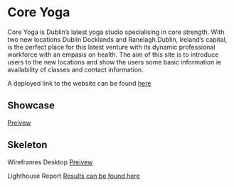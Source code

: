 # Core Yoga

Core Yoga is Dublin’s latest yoga studio specialising in core strength. With two new locations Dublin Docklands and Ranelagh.Dublin, Ireland’s capital, is the perfect place for this latest venture with its dynamic professional workforce with an empasis on health. The aim of this site is to introduce users to the new locations and show the users some basic information ie availability of classes and contact information.

A deployed link to the website can be found [here](https://sherryrich.github.io/core-yoga/)


## Showcase
[Preivew](https://github.com/sherryrich/core-yoga/blob/main/assets/wireframe/ami_responsive_core_yoga.JPG)

## Skeleton
Wireframes Desktop
[Preivew](https://github.com/sherryrich/core-yoga/blob/main/assets/wireframe/wireframe_core_yoga.pdf)

Lighthouse Report [Results can be found here](https://github.com/sherryrich/core-yoga/blob/main/assets/images/lighthouse_audit.JPG)